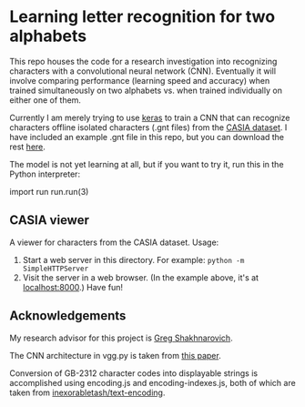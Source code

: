 # Learning letter recognition for two alphabets

This repo houses the code for a research investigation into recognizing characters with a convolutional neural network (CNN). Eventually it will involve comparing performance (learning speed and accuracy) when trained simultaneously on two alphabets vs. when trained individually on either one of them.

Currently I am merely trying to use [keras](http://keras.io/) to train a CNN that can recognize characters offline isolated characters (.gnt files) from the [CASIA dataset](http://www.nlpr.ia.ac.cn/databases/handwriting/Offline_database.html). I have included an example .gnt file in this repo, but you can download the rest [here](http://www.nlpr.ia.ac.cn/databases/handwriting/Download.html).

The model is not yet learning at all, but if you want to try it, run this in the Python interpreter:

  import run
  run.run(3)

## CASIA viewer

A viewer for characters from the CASIA dataset. Usage:

1. Start a web server in this directory. For example: `python -m SimpleHTTPServer`
2. Visit the server in a web browser. (In the example above, it's at [localhost:8000](http://localhost:8000).) Have fun!

## Acknowledgements

My research advisor for this project is [Greg Shakhnarovich](http://ttic.uchicago.edu/~gregory/).

The CNN architecture in vgg.py is taken from [this paper](http://arxiv.org/pdf/1409.1556.pdf).

Conversion of GB-2312 character codes into displayable strings is accomplished using encoding.js and encoding-indexes.js, both of which are taken from [inexorabletash/text-encoding](https://github.com/inexorabletash/text-encoding).


